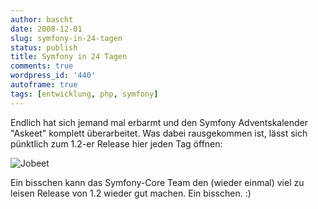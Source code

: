 ```yaml
---
author: bascht
date: 2008-12-01
slug: symfony-in-24-tagen
status: publish
title: Symfony in 24 Tagen
comments: true
wordpress_id: '440'
autoframe: true
tags: [entwicklung, php, symfony]
---
```


Endlich hat sich jemand mal erbarmt und den Symfony Adventskalender
"Askeet" komplett überarbeitet. Was dabei rausgekommen ist, lässt
sich pünktlich zum 1.2-er Release hier jeden Tag öffnen:

![Jobeet](https://img.bascht.com/uploads/big/82294586e457ca4b81fc239a384ff478.png)

Ein bisschen kann das Symfony-Core Team den (wieder einmal) viel zu
leisen Release von 1.2 wieder gut machen. Ein bisschen. :)
